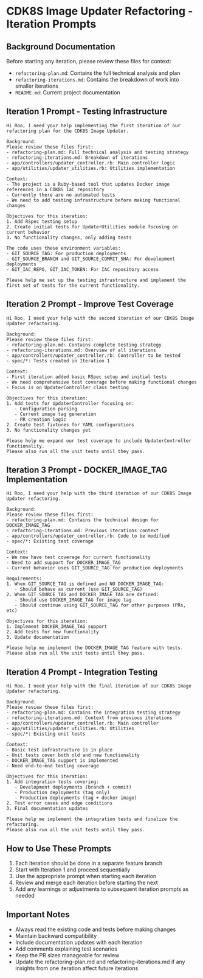 # CDK8S Image Updater Refactoring - Iteration Prompts

## Background Documentation

Before starting any iteration, please review these files for context:
- `refactoring-plan.md`: Contains the full technical analysis and plan
- `refactoring-iterations.md`: Contains the breakdown of work into smaller iterations
- `README.md`: Current project documentation

## Iteration 1 Prompt - Testing Infrastructure

```
Hi Roo, I need your help implementing the first iteration of our refactoring plan for the CDK8S Image Updater.

Background:
Please review these files first:
- refactoring-plan.md: Full technical analysis and testing strategy
- refactoring-iterations.md: Breakdown of iterations
- app/controllers/updater_controller.rb: Main controller logic
- app/utilities/updater_utilities.rb: Utilities implementation

Context:
- The project is a Ruby-based tool that updates Docker image references in a CDK8S IaC repository
- Currently there are no automated tests
- We need to add testing infrastructure before making functional changes

Objectives for this iteration:
1. Add RSpec testing setup
2. Create initial tests for UpdaterUtilities module focusing on current behavior
3. No functionality changes, only adding tests

The code uses these environment variables:
- GIT_SOURCE_TAG: For production deployments
- GIT_SOURCE_BRANCH and GIT_SOURCE_COMMIT_SHA: For development deployments
- GIT_IAC_REPO, GIT_IAC_TOKEN: For IAC repository access

Please help me set up the testing infrastructure and implement the first set of tests for the current functionality.
```

## Iteration 2 Prompt - Improve Test Coverage

```
Hi Roo, I need your help with the second iteration of our CDK8S Image Updater refactoring.

Background:
Please review these files first:
- refactoring-plan.md: Contains complete testing strategy
- refactoring-iterations.md: Overview of all iterations
- app/controllers/updater_controller.rb: Controller to be tested
- spec/*: Tests created in Iteration 1

Context:
- First iteration added basic RSpec setup and initial tests
- We need comprehensive test coverage before making functional changes
- Focus is on UpdaterController class testing

Objectives for this iteration:
1. Add tests for UpdaterController focusing on:
   - Configuration parsing
   - Current image tag generation
   - PR creation logic
2. Create test fixtures for YAML configurations
3. No functionality changes yet

Please help me expand our test coverage to include UpdaterController functionality.
Please also run all the unit tests until they pass.
```

## Iteration 3 Prompt - DOCKER_IMAGE_TAG Implementation

```
Hi Roo, I need your help with the third iteration of our CDK8S Image Updater refactoring.

Background:
Please review these files first:
- refactoring-plan.md: Contains the technical design for DOCKER_IMAGE_TAG
- refactoring-iterations.md: Previous iterations context
- app/controllers/updater_controller.rb: Code to be modified
- spec/*: Existing test coverage

Context:
- We now have test coverage for current functionality
- Need to add support for DOCKER_IMAGE_TAG
- Current behavior uses GIT_SOURCE_TAG for production deployments

Requirements:
1. When GIT_SOURCE_TAG is defined and NO DOCKER_IMAGE_TAG:
   - Should behave as current (use GIT_SOURCE_TAG)
2. When GIT_SOURCE_TAG and DOCKER_IMAGE_TAG are defined:
   - Should use DOCKER_IMAGE_TAG for image tag
   - Should continue using GIT_SOURCE_TAG for other purposes (PRs, etc)

Objectives for this iteration:
1. Implement DOCKER_IMAGE_TAG support
2. Add tests for new functionality
3. Update documentation

Please help me implement the DOCKER_IMAGE_TAG feature with tests.
Please also run all the unit tests until they pass.
```

## Iteration 4 Prompt - Integration Testing

```
Hi Roo, I need your help with the final iteration of our CDK8S Image Updater refactoring.

Background:
Please review these files first:
- refactoring-plan.md: Contains the integration testing strategy
- refactoring-iterations.md: Context from previous iterations
- app/controllers/updater_controller.rb: Main controller
- app/utilities/updater_utilities.rb: Utilities
- spec/*: Existing unit tests

Context:
- Basic test infrastructure is in place
- Unit tests cover both old and new functionality
- DOCKER_IMAGE_TAG support is implemented
- Need end-to-end testing coverage

Objectives for this iteration:
1. Add integration tests covering:
   - Development deployments (branch + commit)
   - Production deployments (tag only)
   - Production deployments (tag + docker image)
2. Test error cases and edge conditions
3. Final documentation updates

Please help me implement the integration tests and finalize the refactoring.
Please also run all the unit tests until they pass.
```

## How to Use These Prompts

1. Each iteration should be done in a separate feature branch
2. Start with Iteration 1 and proceed sequentially
3. Use the appropriate prompt when starting each iteration
4. Review and merge each iteration before starting the next
5. Add any learnings or adjustments to subsequent iteration prompts as needed

## Important Notes

- Always read the existing code and tests before making changes
- Maintain backward compatibility
- Include documentation updates with each iteration
- Add comments explaining test scenarios
- Keep the PR sizes manageable for review
- Update the refactoring-plan.md and refactoring-iterations.md if any insights from one iteration affect future iterations
